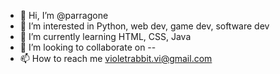 - 👋 Hi, I’m @parragone
- 👀 I’m interested in Python, web dev, game dev, software dev
- 🌱 I’m currently learning HTML, CSS, Java
- 💞️ I’m looking to collaborate on --
- 📫 How to reach me violetrabbit.vi@gmail.com

<!---
parragone/parragone is a ✨ special ✨ repository because its `README.md` (this file) appears on your GitHub profile.
You can click the Preview link to take a look at your changes.
--->
